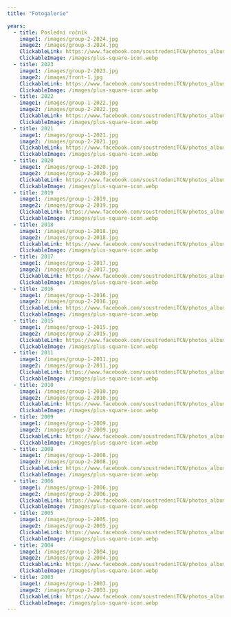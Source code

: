 ```yaml
---
title: "Fotogalerie"

years:
  - title: Poslední ročník
    image1: /images/group-2-2024.jpg
    image2: /images/group-3-2024.jpg
    ClickableLink: https://www.facebook.com/soustredeniTCN/photos_albums
    ClickableImage: /images/plus-square-icon.webp
  - title: 2023
    image1: /images/group-2-2023.jpg
    image2: /images/front-1.jpg
    ClickableLink: https://www.facebook.com/soustredeniTCN/photos_albums
    ClickableImage: /images/plus-square-icon.webp
  - title: 2022
    image1: /images/group-1-2022.jpg
    image2: /images/group-2-2022.jpg
    ClickableLink: https://www.facebook.com/soustredeniTCN/photos_albums
    ClickableImage: /images/plus-square-icon.webp
  - title: 2021
    image1: /images/group-1-2021.jpg
    image2: /images/group-2-2021.jpg
    ClickableLink: https://www.facebook.com/soustredeniTCN/photos_albums
    ClickableImage: /images/plus-square-icon.webp
  - title: 2020
    image1: /images/group-1-2020.jpg
    image2: /images/group-2-2020.jpg
    ClickableLink: https://www.facebook.com/soustredeniTCN/photos_albums
    ClickableImage: /images/plus-square-icon.webp
  - title: 2019
    image1: /images/group-1-2019.jpg
    image2: /images/group-2-2019.jpg
    ClickableLink: https://www.facebook.com/soustredeniTCN/photos_albums
    ClickableImage: /images/plus-square-icon.webp
  - title: 2018
    image1: /images/group-1-2018.jpg
    image2: /images/group-2-2018.jpg
    ClickableLink: https://www.facebook.com/soustredeniTCN/photos_albums
    ClickableImage: /images/plus-square-icon.webp
  - title: 2017
    image1: /images/group-1-2017.jpg
    image2: /images/group-2-2017.jpg
    ClickableLink: https://www.facebook.com/soustredeniTCN/photos_albums
    ClickableImage: /images/plus-square-icon.webp
  - title: 2016
    image1: /images/group-1-2016.jpg
    image2: /images/group-2-2016.jpg
    ClickableLink: https://www.facebook.com/soustredeniTCN/photos_albums
    ClickableImage: /images/plus-square-icon.webp
  - title: 2015
    image1: /images/group-1-2015.jpg
    image2: /images/group-2-2015.jpg
    ClickableLink: https://www.facebook.com/soustredeniTCN/photos_albums
    ClickableImage: /images/plus-square-icon.webp
  - title: 2011
    image1: /images/group-1-2011.jpg
    image2: /images/group-2-2011.jpg
    ClickableLink: https://www.facebook.com/soustredeniTCN/photos_albums
    ClickableImage: /images/plus-square-icon.webp
  - title: 2010
    image1: /images/group-1-2010.jpg
    image2: /images/group-2-2010.jpg
    ClickableLink: https://www.facebook.com/soustredeniTCN/photos_albums
    ClickableImage: /images/plus-square-icon.webp
  - title: 2009
    image1: /images/group-1-2009.jpg
    image2: /images/group-2-2009.jpg
    ClickableLink: https://www.facebook.com/soustredeniTCN/photos_albums
    ClickableImage: /images/plus-square-icon.webp
  - title: 2008
    image1: /images/group-1-2008.jpg
    image2: /images/group-2-2008.jpg
    ClickableLink: https://www.facebook.com/soustredeniTCN/photos_albums
    ClickableImage: /images/plus-square-icon.webp
  - title: 2006
    image1: /images/group-1-2006.jpg
    image2: /images/group-2-2006.jpg
    ClickableLink: https://www.facebook.com/soustredeniTCN/photos_albums
    ClickableImage: /images/plus-square-icon.webp
  - title: 2005
    image1: /images/group-1-2005.jpg
    image2: /images/group-2-2005.jpg
    ClickableLink: https://www.facebook.com/soustredeniTCN/photos_albums
    ClickableImage: /images/plus-square-icon.webp
  - title: 2004
    image1: /images/group-1-2004.jpg
    image2: /images/group-2-2004.jpg
    ClickableLink: https://www.facebook.com/soustredeniTCN/photos_albums
    ClickableImage: /images/plus-square-icon.webp
  - title: 2003
    image1: /images/group-1-2003.jpg
    image2: /images/group-2-2003.jpg
    ClickableLink: https://www.facebook.com/soustredeniTCN/photos_albums
    ClickableImage: /images/plus-square-icon.webp
---
```

